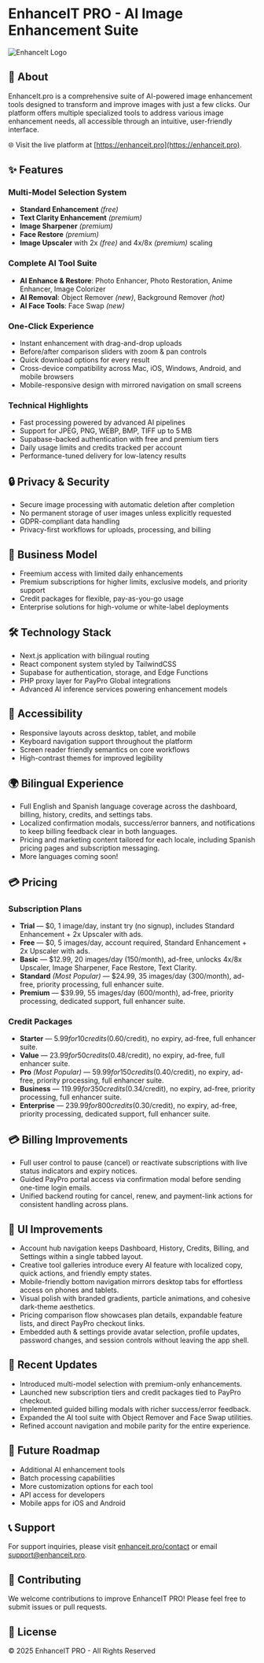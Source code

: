 # EnhanceIT PRO - AI Image Enhancement Suite

![EnhanceIt Logo](https://enhanceit.pro/logo.png)

## 🚀 About

EnhanceIt.pro is a comprehensive suite of AI-powered image enhancement tools designed to transform and improve images with just a few clicks. Our platform offers multiple specialized tools to address various image enhancement needs, all accessible through an intuitive, user-friendly interface.

🌐 Visit the live platform at [https://enhanceit.pro](https://enhanceit.pro).

## ✨ Features

### Multi-Model Selection System

- **Standard Enhancement** *(free)*
- **Text Clarity Enhancement** *(premium)*
- **Image Sharpener** *(premium)*
- **Face Restore** *(premium)*
- **Image Upscaler** with 2x *(free)* and 4x/8x *(premium)* scaling

### Complete AI Tool Suite

- **AI Enhance & Restore**: Photo Enhancer, Photo Restoration, Anime Enhancer, Image Colorizer
- **AI Removal**: Object Remover *(new)*, Background Remover *(hot)*
- **AI Face Tools**: Face Swap *(new)*

### One-Click Experience

- Instant enhancement with drag-and-drop uploads
- Before/after comparison sliders with zoom & pan controls
- Quick download options for every result
- Cross-device compatibility across Mac, iOS, Windows, Android, and mobile browsers
- Mobile-responsive design with mirrored navigation on small screens

### Technical Highlights

- Fast processing powered by advanced AI pipelines
- Support for JPEG, PNG, WEBP, BMP, TIFF up to 5 MB
- Supabase-backed authentication with free and premium tiers
- Daily usage limits and credits tracked per account
- Performance-tuned delivery for low-latency results

## 🔒 Privacy & Security

- Secure image processing with automatic deletion after completion
- No permanent storage of user images unless explicitly requested
- GDPR-compliant data handling
- Privacy-first workflows for uploads, processing, and billing

## 💼 Business Model

- Freemium access with limited daily enhancements
- Premium subscriptions for higher limits, exclusive models, and priority support
- Credit packages for flexible, pay-as-you-go usage
- Enterprise solutions for high-volume or white-label deployments

## 🛠️ Technology Stack

- Next.js application with bilingual routing
- React component system styled by TailwindCSS
- Supabase for authentication, storage, and Edge Functions
- PHP proxy layer for PayPro Global integrations
- Advanced AI inference services powering enhancement models

## 📱 Accessibility

- Responsive layouts across desktop, tablet, and mobile
- Keyboard navigation support throughout the platform
- Screen reader friendly semantics on core workflows
- High-contrast themes for improved legibility

## 🌍 Bilingual Experience

- Full English and Spanish language coverage across the dashboard, billing, history, credits, and settings tabs.
- Localized confirmation modals, success/error banners, and notifications to keep billing feedback clear in both languages.
- Pricing and marketing content tailored for each locale, including Spanish pricing pages and subscription messaging.
- More languages coming soon!

## 💳 Pricing

### Subscription Plans

- **Trial** — $0, 1 image/day, instant try (no signup), includes Standard Enhancement + 2x Upscaler with ads.
- **Free** — $0, 5 images/day, account required, Standard Enhancement + 2x Upscaler with ads.
- **Basic** — $12.99, 20 images/day (150/month), ad-free, unlocks 4x/8x Upscaler, Image Sharpener, Face Restore, Text Clarity.
- **Standard** *(Most Popular)* — $24.99, 35 images/day (300/month), ad-free, priority processing, full enhancer suite.
- **Premium** — $39.99, 55 images/day (600/month), ad-free, priority processing, dedicated support, full enhancer suite.

### Credit Packages

- **Starter** — $5.99 for 10 credits ($0.60/credit), no expiry, ad-free, full enhancer suite.
- **Value** — $23.99 for 50 credits ($0.48/credit), no expiry, ad-free, full enhancer suite.
- **Pro** *(Most Popular)* — $59.99 for 150 credits ($0.40/credit), no expiry, ad-free, priority processing, full enhancer suite.
- **Business** — $119.99 for 350 credits ($0.34/credit), no expiry, ad-free, priority processing, full enhancer suite.
- **Enterprise** — $239.99 for 800 credits ($0.30/credit), no expiry, ad-free, priority processing, dedicated support, full enhancer suite.

## 💳 Billing Improvements

- Full user control to pause (cancel) or reactivate subscriptions with live status indicators and expiry notices.
- Guided PayPro portal access via confirmation modal before sending one-time login emails.
- Unified backend routing for cancel, renew, and payment-link actions for consistent handling across plans.

## 🎨 UI Improvements

- Account hub navigation keeps Dashboard, History, Credits, Billing, and Settings within a single tabbed layout.
- Creative tool galleries introduce every AI feature with localized copy, quick actions, and friendly empty states.
- Mobile-friendly bottom navigation mirrors desktop tabs for effortless access on phones and tablets.
- Visual polish with branded gradients, particle animations, and cohesive dark-theme aesthetics.
- Pricing comparison flow showcases plan details, expandable feature lists, and direct PayPro checkout links.
- Embedded auth & settings provide avatar selection, profile updates, password changes, and session controls without leaving the app shell.

## 🔄 Recent Updates

- Introduced multi-model selection with premium-only enhancements.
- Launched new subscription tiers and credit packages tied to PayPro checkout.
- Implemented guided billing modals with richer success/error feedback.
- Expanded the AI tool suite with Object Remover and Face Swap utilities.
- Refined account navigation and mobile parity for the entire experience.

## 🔮 Future Roadmap

- Additional AI enhancement tools
- Batch processing capabilities
- More customization options for each tool
- API access for developers
- Mobile apps for iOS and Android

## 📞 Support

For support inquiries, please visit [enhanceit.pro/contact](https://enhanceit.pro/contact) or email [support@enhanceit.pro](mailto:support@enhanceit.pro).

## 🤝 Contributing

We welcome contributions to improve EnhanceIT PRO! Please feel free to submit issues or pull requests.

## 📄 License

© 2025 EnhanceIT PRO - All Rights Reserved 
